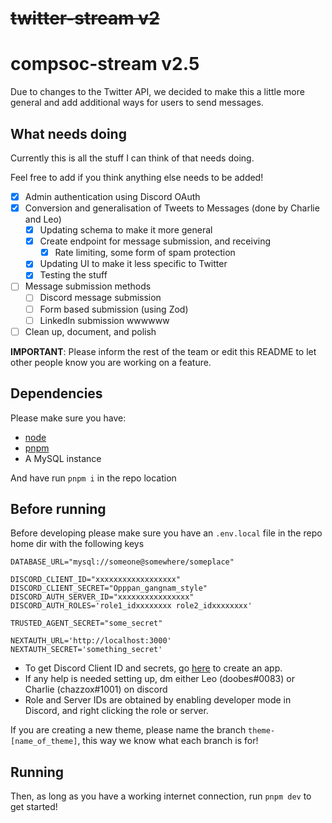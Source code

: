 # ~~twitter-stream v2~~

# compsoc-stream v2.5

Due to changes to the Twitter API, we decided to make this a little more general and add additional ways for users to send messages.

## What needs doing

Currently this is all the stuff I can think of that needs doing.

Feel free to add if you think anything else needs to be added!

- [x] Admin authentication using Discord OAuth
- [x] Conversion and generalisation of Tweets to Messages (done by Charlie and Leo)
    - [x] Updating schema to make it more general
    - [x] Create endpoint for message submission, and receiving
        - [x] Rate limiting, some form of spam protection
    - [x] Updating UI to make it less specific to Twitter
    - [x] Testing the stuff
- [ ] Message submission methods
    - [ ] Discord message submission
    - [ ] Form based submission (using Zod)
    - [ ] LinkedIn submission wwwwww
- [ ] Clean up, document, and polish

**IMPORTANT**: Please inform the rest of the team or edit this README to let other people know you are working on a feature.

## Dependencies

Please make sure you have:

-   [node](https://nodejs.org/en/)
-   [pnpm](https://pnpm.io/)
-   A MySQL instance

And have run `pnpm i` in the repo location

## Before running

Before developing please make sure you have an `.env.local` file in the repo home dir with the following keys

```env
DATABASE_URL="mysql://someone@somewhere/someplace"

DISCORD_CLIENT_ID="xxxxxxxxxxxxxxxxxx"
DISCORD_CLIENT_SECRET="Opppan_gangnam_style"
DISCORD_AUTH_SERVER_ID="xxxxxxxxxxxxxxxx"
DISCORD_AUTH_ROLES='role1_idxxxxxxxx role2_idxxxxxxxx'

TRUSTED_AGENT_SECRET="some_secret"

NEXTAUTH_URL='http://localhost:3000'
NEXTAUTH_SECRET='something_secret'
```

-   To get Discord Client ID and secrets, go [here](https://discord.com/developers/applications) to create an app.
-   If any help is needed setting up, dm either Leo (doobes#0083) or Charlie (chazzox#1001) on discord
-   Role and Server IDs are obtained by enabling developer mode in Discord, and right clicking the role or server.

If you are creating a new theme, please name the branch `theme-[name_of_theme]`, this way we know what each branch is for!

## Running

Then, as long as you have a working internet connection, run `pnpm dev` to get started!
